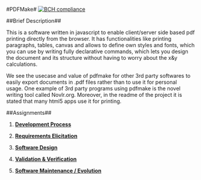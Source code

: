#PDFMake#
[![BCH compliance](https://bettercodehub.com/edge/badge/joaopedrofump/pdfmake-1)](https://bettercodehub.com)

##Brief Description##

This is a software written in javascript to enable client/server side based pdf printing directly from the browser. It has functionalities like printing paragraphs, tables, canvas and allows to define own styles and fonts, which you can use by writing fully declarative commands, which lets you design the document and its structure without having to worry about the x&y calculations.

We see the usecase and value of pdfmake for other 3rd party softwares to easily export documents in .pdf files rather than to use it for personal usage. One example of 3rd party programs using pdfmake is the novel writing tool called Novlr.org. Moreover, in the readme of the project it is stated that many html5 apps use it for printing.

##Assignments##

1. **[Development Process](https://github.com/joaopedrofump/pdfmake-1/blob/master/ESOF-Docs/firstassignment.md)**

2. **[Requirements Elicitation](https://github.com/joaopedrofump/pdfmake-1/blob/master/ESOF-Docs/secondassignment.md)**

3. **[Software Design](https://github.com/joaopedrofump/pdfmake-1/blob/master/ESOF-Docs/thirdassignment.md)**

4. **[Validation & Verification](https://github.com/joaopedrofump/pdfmake-1/blob/master/ESOF-Docs/fourthassignment.md)**

5. **[Software Maintenance / Evolution](https://github.com/joaopedrofump/pdfmake-1/blob/master/ESOF-Docs/fifththassignment.md)**

